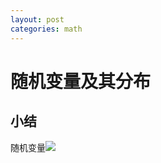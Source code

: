 ```yaml
---
layout: post
categories: math
---
```


随机变量及其分布
=============
小结
---
随机变量![](http://latex.codecogs.com/gif.latex?\\X=X\left(e\right))